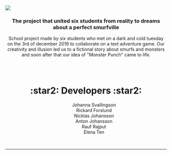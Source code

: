  
 <img src="https://imgur.com/rMghdoY.png">
 

 <h3 align="center">The project that united six students from reality to dreams about a perfect smurfville</h3>
<p align="center">
 School project made by six students who met on a dark and cold tuesday on the 3rd of december 2019
 to collaborate on a text adventure game. Our creativity and illusion led us to a fictional
 story about smurfs and monsters and soon after that our idea of "Monster Punch" came to life. 
</p>
<br />

<br />

  <h1 align="center"> :star2: Developers :star2: </h1>
  <p align="center">
      &emsp; &emsp; &emsp;Johanna Svallingson      <br />
      &emsp; &emsp;&emsp; Rickard Forslund      <br />
      &emsp; &emsp;&emsp; Nicklas Johansson      <br />
      &emsp; &emsp;&emsp; Anton Johansson    <br />
     &emsp; &emsp;&emsp;  Rauf Rajput    <br />
     &emsp; &emsp;&emsp;  Elena Ten   </p>
<br />
<hr>
